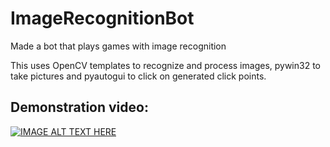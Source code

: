 # ImageRecognitionBot
Made a bot that plays games with image recognition

This uses OpenCV templates to recognize and process images, pywin32 to take pictures and pyautogui to click on generated click points.

## Demonstration video:

[![IMAGE ALT TEXT HERE](https://img.youtube.com/vi/ZdYtmUzF-p8/0.jpg)](https://www.youtube.com/watch?v=ZdYtmUzF-p8)
